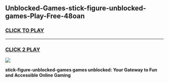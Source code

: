 
## Unblocked-Games-stick-figure-unblocked-games-Play-Free-48oan
<h3>
<a href="https://premium76.site?title=stick-figure-unblocked-games&ref=12A">CLICK TO PLAY</a></h3>
<hr>

<h3>
<a href="https://premium76.site?title=stick-figure-unblocked-games&ref=12A">CLICK 2 PLAY</a>
  
</h3>

<a href="https://premium76.site?title=stick-figure-unblocked-games&ref=12A"><img src="https://clearcache.store/games.png"></a>


**stick-figure-unblocked-games games unblocked: Your Gateway to Fun and Accessible Online Gaming**
